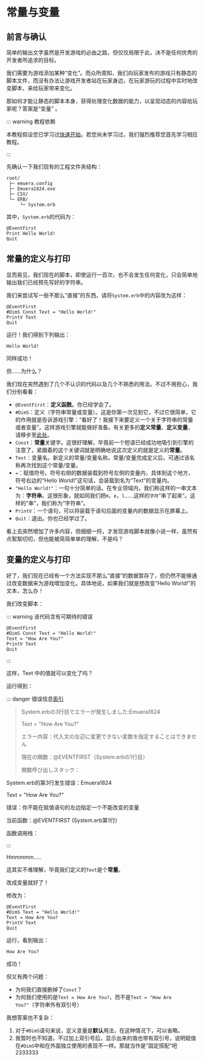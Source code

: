 # 常量与变量

## 前言与确认

简单的输出文字虽然是开发游戏的必由之路，但仅仅局限于此，决不是任何优秀的开发者所追求的目标。

我们需要为游戏添加某种“变化”。而众所周知，我们向玩家发布的游戏只有静态的脚本文件，而没有办法让游戏开发者站在玩家身边，在玩家游玩的过程中实时地改变脚本，来给玩家带来变化。

那如何才能让静态的脚本本身，获得处理变化数据的能力，以呈现动态的内容给玩家呢？答案是“变量” 。

::: warning 教程依赖

本教程假设您已学习过[快速开始](../Quick_Start)。若您尚未学习过，我们强烈推荐您首先学习相应教程。

:::

先确认一下我们现有的工程文件夹结构：

```
root/
 ├─ emuera.config
 ├─ Emuera1824.exe
 ├─ CSV/
 └─ ERB/
     └─ System.erb
```

其中，`System.erb`的代码为：

```basic
@EventFirst
Print Hello World!
Quit
```

## 常量的定义与打印

显而易见，我们现在的脚本，即使运行一百次，也不会发生任何变化，只会简单地输出我们已经预先写好的字符串。

我们来尝试写一些不那么“直接”的东西，请将`System.erb`中的内容改为这样：

```basic
@EventFirst
#DimS Const Text = "Hello World!"
PrintV Text
Quit
```

运行！我们得到下列输出：

```
Hello World!
```

同样成功！

但……为什么？

我们现在突然遇到了几个不认识的代码以及几个不熟悉的用法。不过不用担心，我们分别看看：

- `@EventFirst`：**定义函数**。你已经学会了。
- `#DimS`：定义（字符串常量或变量）。这是你第一次见到它，不过它很简单，它的作用就是告诉游戏引擎：“看好了！我接下来要定义一个关于字符串的常量或者变量”。这样游戏引擎就能做好准备。有关更多的**定义常量**、**定义变量**，请移步至[此处]()。
- `Const`：**常量**关键字。这很好理解，毕竟前一个短语已经成功地吸引到引擎的注意了，紧跟着的这个关键词就是明确地说这次定义的就是定义的**常量**。
- `Text`：变量名。新定义的常量/变量名称。常量/变量完成定义后，可通过该名称再次找到这个常量/变量。
- `=`：赋值符号。符号右侧的数据装载到符号左侧的变量内，具体到这个地方，符号右边的“Hello World!”这句话，会装载到名为“Text”的变量内。
- `"Hello World!"`：一句十分简单的话。在专业领域内，我们称这样的一串文本为：**字符串**。这很形象，就如同我们把`H`，`e`，`l`……这样的`字符`“串了起来”。这样的“串”，我们称为“字符串”。
- `PrintV`：一个语句，可以将装载于语句后面的变量内的数据显示在屏幕上。
- `Quit`：退出。你也已经学过了。

看上去突然增加了许多内容，但细细一捋，才发现游戏脚本就像小说一样，虽然有点絮絮叨叨，但也能被简简单单的理解，不是吗？

## 变量的定义与打印

好了，我们现在已经有一个方法实现不那么“直接”的数据暂存了，但仍然不能够通过改变数据来为游戏增加变化。具体地说，如果我们就是想改变“Hello World!”的文本，怎么办！

我们改变脚本：

::: warning 该代码含有可期待的错误

```basic
@EventFirst
#DimS Const Text = "Hello World!"
Text = "How Are You?"
PrintV Text
Quit
```

:::

这样，Text 中的值就可以变化了吗？

运行得到：

::: danger 错误信息<a href="javascript:alert('TODO')">索引</a>

> System.erbの3行目でエラーが発生しました:Emuera1824
>
> Text = "How Are You?"
>
> エラー内容：代入文の左辺に変更できない変数を指定することはできません
>
> 現在の関数：@EVENTFIRST（System.erbの1行目）
>
> 関数呼び出しスタック：

System.erb的第3行发生错误：Emuera1824

Text = "How Are You?"

错误：你不能在赋值语句的左边指定一个不能改变的变量

当前函数：@EVENTFIRST (System.erb第1行)

函数调用栈：

:::

Hmmmmm.....

这其实不难理解，毕竟我们定义的`Text`是个**常量**。

改成变量就好了！

修改为：

```basic
@EventFirst
#DimS Text = "Hello World!"
Text = How Are You?
PrintV Text
Quit
```

运行，看到输出：

```
How Are You?
```

成功！

但又有两个问题：

- 为何我们直接删掉了`Const`？
- 为何我们使用的是`Text = How Are You?`，而不是`Text = "How Are You?"`（字符串外有双引号）

我想答案也不复杂：

1. 对于`#DimS`语句来说，定义变量是**默认**用法，在这种情况下，可以省略。
2. 我暂时也不知道。不过加上双引号后，显示出来的值也带有双引号，说明赋值在`#DimS`中和在外面独立使用的表现不一样。那就当作是”固定搭配“吧2333333

